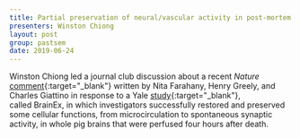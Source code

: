 ```yaml
---
title: Partial preservation of neural/vascular activity in post-mortem pig brains
presenters: Winston Chiong
layout: post
group: pastsem
date: 2019-06-24
---
```



Winston Chiong led a journal club discussion about a recent *Nature* [comment](https://www.nature.com/articles/d41586-019-01168-9){:target="_blank"} 
written by Nita Farahany, Henry Greely, and Charles Giattino in response to a Yale [study](https://www.nature.com/articles/s41586-019-1099-1){:target="_blank"},  
called BrainEx, in which investigators successfully restored and preserved some cellular functions, from microcirculation 
to spontaneous synaptic activity, in whole pig brains that were perfused four hours after death. 

